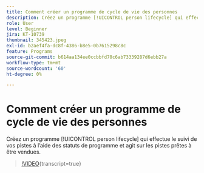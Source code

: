 ```yaml
---
title: Comment créer un programme de cycle de vie des personnes
description: Créez un programme [!UICONTROL person lifecycle] qui effectue le suivi de vos pistes à l’aide des statuts de programme et agit sur les pistes prêtes à être vendues.
role: User
level: Beginner
jira: KT-10739
thumbnail: 345423.jpeg
exl-id: b2aef4fa-dc8f-4386-b8e5-0b7615298c8c
feature: Programs
source-git-commit: b614aa134ee0ccbbfd70c6ab73339287d6ebb27a
workflow-type: tm+mt
source-wordcount: '60'
ht-degree: 0%

---
```


# Comment créer un programme de cycle de vie des personnes

Créez un programme [!UICONTROL person lifecycle] qui effectue le suivi de vos pistes à l’aide des statuts de programme et agit sur les pistes prêtes à être vendues.

>[!VIDEO](https://video.tv.adobe.com/v/345423/?quality=12&learn=on){transcript=true}
